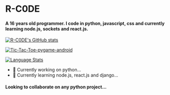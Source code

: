 # R-C0DE

#### A 16 years old programmer. I code in python, javascript, css and currently learning node.js, sockets and react.js.

[![R-C0DE's GitHub stats](https://github-readme-stats.vercel.app/api?username=R-C0DE&count_private=true&theme=midnight-purple&border_radius=30&border_color=fff)](https://github.com/R-C0DE/github-readme-stats)

[![Tic-Tac-Toe-pygame-android](https://github-readme-stats.vercel.app/api/pin/?username=R-C0DE&repo=Tic-Tac-Toe-pygame-android&theme=midnight-purple&border_radius=30&border_color=fff)](https://github.com/R-C0DE/Tic-Tac-Toe_pygame-android)

[![Language Stats](https://github-readme-stats.vercel.app/api/top-langs/?username=R-C0DE&langs_count=5&theme=midnight-purple&border_radius=30&border_color=fff&layout=compact)]()
- 🔭 Currently working on python...
- 🌱 Currently learning node.js, react.js and django...

#### Looking to collaborate on any python project...



